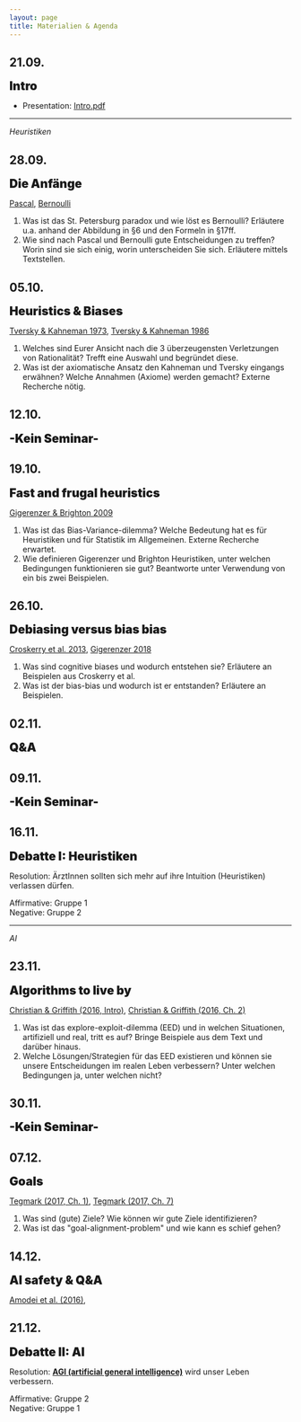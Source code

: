```yaml
---
layout: page
title: Materialien & Agenda
---
```


<link rel="stylesheet" href="https://cdnjs.cloudflare.com/ajax/libs/font-awesome/4.7.0/css/font-awesome.min.css">

<style>
e {
  font-size: 1.5em;
  font-weight: 900;
}
</style>

## 21.09.

<e>Intro</e>

- Presentation: <a href="https://dwulff.github.io/Rationality_2021Autumn/assets/key/Intro.pdf">Intro.pdf</a>

<hr>
<i>Heuristiken</i>

## 28.09.

<e>Die Anfänge</e>

<a href="https://dwulff.github.io/Rationality_2021Autumn/assets/pdf/Pascal_Wager.pdf">Pascal</a>,
<a href="https://dwulff.github.io/Rationality_2021Autumn/assets/pdf/Bernoulli_1954_Exposition of a new theory on the measurement of risk.pdf">Bernoulli</a>

1. Was ist das St. Petersburg paradox und wie löst es Bernoulli? Erläutere u.a. anhand der Abbildung in §6 und den Formeln in §17ff.
2. Wie sind nach Pascal und Bernoulli gute Entscheidungen zu treffen? Worin sind sie sich einig, worin unterscheiden Sie sich. Erläutere mittels Textstellen.  

## 05.10.

<e>Heuristics & Biases</e>

<a href="https://dwulff.github.io/Rationality_2021Autumn/assets/pdf/Tversky&Kahneman1973Heuristics&Biases.pdf">Tversky & Kahneman 1973</a>,
<a href="https://dwulff.github.io/Rationality_2021Autumn/assets/pdf/TverskyKahnemanFramingDecisions1986.pdf">Tversky & Kahneman 1986</a>

1. Welches sind Eurer Ansicht nach die 3 überzeugensten Verletzungen von Rationalität? Trefft eine Auswahl und begründet diese.
2. Was ist der axiomatische Ansatz den Kahneman und Tversky eingangs erwähnen? Welche Annahmen (Axiome) werden gemacht? Externe Recherche nötig.

## 12.10.

<e>-Kein Seminar-</e>

## 19.10.

<e>Fast and frugal heuristics</e>

<a href="https://dwulff.github.io/Rationality_2021Autumn/assets/pdf/GigerenzerBrighton2009HomoHeuristicus.pdf">Gigerenzer & Brighton 2009</a>

1. Was ist das Bias-Variance-dilemma? Welche Bedeutung hat es für Heuristiken und für Statistik im Allgemeinen. Externe Recherche erwartet.
2. Wie definieren Gigerenzer und Brighton Heuristiken, unter welchen Bedingungen funktionieren sie gut? Beantworte unter Verwendung von ein bis zwei Beispielen.

## 26.10.

<e>Debiasing versus bias bias</e>

<a href="https://dwulff.github.io/Rationality_2021Autumn/assets/pdf/CroskerryEtAl2013.pdf">Croskerry et al. 2013</a>,
<a href="https://dwulff.github.io/Rationality_2021Autumn/assets/pdf/Gigerenzer2018.pdf">Gigerenzer 2018</a>

1. Was sind cognitive biases und wodurch entstehen sie? Erläutere an Beispielen aus Croskerry et al.
2. Was ist der bias-bias und wodurch ist er entstanden? Erläutere an Beispielen.

## 02.11.

<e>Q&A</e>

## 09.11.

<e>-Kein Seminar-</e>

## 16.11.

<e>Debatte I: Heuristiken</e>

Resolution: ÄrztInnen sollten sich mehr auf ihre Intuition (Heuristiken) verlassen dürfen.<br>

Affirmative: Gruppe 1<br>
Negative: Gruppe 2<br>

<hr>
<i>AI</i>

## 23.11.

<e>Algorithms to live by</e>

<a href="https://dwulff.github.io/Rationality_2021Autumn/assets/pdf/Algorithms_intro.pdf">Christian & Griffith (2016, Intro)</a>,
<a href="https://dwulff.github.io/Rationality_2021Autumn/assets/pdf/Algorithms_Explore.pdf">Christian & Griffith (2016, Ch. 2)</a>

1. Was ist das explore-exploit-dilemma (EED) und in welchen Situationen, artifiziell und real, tritt es auf? Bringe Beispiele aus dem Text und darüber hinaus.  
2. Welche Lösungen/Strategien für das EED existieren und können sie unsere Entscheidungen im realen Leben verbessern? Unter welchen Bedingungen ja, unter welchen nicht?

## 30.11.

<e>-Kein Seminar-</e>

## 07.12.

<e>Goals</e>

<a href="https://dwulff.github.io/Rationality_2021Autumn/assets/pdf/Tegmark20217Omega.pdf">Tegmark (2017, Ch. 1)</a>,
<a href="https://dwulff.github.io/Rationality_2021Autumn/assets/pdf/Tegmark2017Goals.pdf">Tegmark (2017, Ch. 7)</a>


1. Was sind (gute) Ziele? Wie können wir gute Ziele identifizieren?
2. Was ist das "goal-alignment-problem" und wie kann es schief gehen?

## 14.12.

<e>AI safety & Q&A</e>

<a href="https://arxiv.org/pdf/1606.06565.pdf%20http://arxiv.org/abs/1606.06565.pdf">Amodei et al. (2016)</a>,

## 21.12.

<e>Debatte II: AI</e>

Resolution: <a href="https://content.sciendo.com/configurable/contentpage/journals$002fjagi$002f5$002f1$002farticle-p1.xml"><b>AGI (artificial general intelligence)</b></a> wird unser Leben verbessern.<br>

Affirmative: Gruppe 2<br>
Negative: Gruppe 1

<!---

<e>Algorithms to live by</e>

1. Was ist das explore-exploit-dilemma (EED) und in welchen Situationen, artifiziell und real, tritt es auf? Bringe Beispiele aus dem Text und darüber hinaus.  
2. Welche Lösungen/Strategien für das EED existieren?
3. Können die Lösungen/Strategien für das EED unsere Entscheidungen im realen Leben verbessern? Unter welchen Bedingungen ja, unter welchen nicht?

<e>Ziele</e>

1. Was sind Ziele?
2. Was sind gute Ziele? Wie können wir gute Ziele identifizieren?
3. Was ist das "goal-alignment-problem" und wie kann es schief gehen?


<e>AI safety</e>

1. Was ist Reward Hacking und wie kann es vermeiden werden?
2. Was ist Safe Exploration und wie kann es ermöglicht werden?
3. Was ist Robustness to Distributional Change und wie kann es ermöglicht werden?



<e>Debatte II: AI safety</e>

Resolution: <a href="https://content.sciendo.com/configurable/contentpage/journals$002fjagi$002f5$002f1$002farticle-p1.xml"><b>AGI (artificial general intelligence)</b></a> wird unser Leben verbessern.<br>

Affirmative: Gruppe 3<br>
Negative: Gruppe 1<br>
Judges: Gruppe 2

<e>Business</e>

1. Was ist System 1, was ist System 2, was ist Nudging und was der Zusammenhang? Externe Recherche nötig.
2. Beschreibe und evaluiere die Vorschläge von Beshears und Gino. Führen Sie Eurer Meinung nach zu besseren Entscheidungen, warum ja, warum nein?
3. Beschreibe und evaluiere die Vorschläge von Snoweden und Boon. Führen Sie Eurer Meinung nach zu besseren Entscheidungen, warum ja, warum nein?



<e>Zufall</e>

1. Welche Implikationen haben Zufallserklärungen für Wirtschaft und Forschung?
2. Welche drei Zufalls-Mechanismen sind am interessantesten? Erläutere.
3. Welche drei empirischen Befunde werden am überzeugendsten durch Zufall erklärt? Erläutere.


<e>Daten</e>

1. tba
2. tba
3. tba



<e>Debatte III: Es gibt gute Entscheidungen.</e>

Affirmative: Gruppe 2<br>
Negative: Gruppe 3<br>
Judges: Gruppe 1

--->
